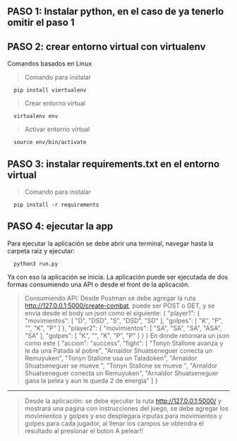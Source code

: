 ## PASO 1: Instalar python, en el caso de ya tenerlo omitir el paso 1
## PASO 2: crear entorno virtual con virtualenv

Comandos basados en Linux

> Comando para instalar

      pip install viertualenv
      
> Crear entorno virtual

      virtualenv env

> Activar entorno virtual

      source env/bin/activate
      
## PASO 3: instalar requirements.txt en el entorno virtual
> Comando para instalar

      pip install -r requirements

## PASO 4: ejecutar la app
Para ejecutar la aplicación se debe abrir una terminal, navegar hasta la carpeta raiz y ejecutar:

      python3 run.py

Ya con eso la aplicación se inicia. La aplicación puede ser ejecutada de dos formas consumiendo una API o desde el front de la aplicación.

> Consumiendo API: Desde Postman se debe agregar la ruta http://127.0.0.1:5000/create-combat, puede ser POST o GET, y se envia desde el body un json como el siguiente:
{
  "player1": {
    "movimientos": [
      "D",
      "DSD",
      "S",
      "DSD",
      "SD"
    ],
    "golpes": [
      "K",
      "P",
      "",
      "K",
      "P"
    ]
  },
  "player2": {
    "movimientos": [
      "SA",
      "SA",
      "SA",
      "ASA",
      "SA"
    ],
    "golpes": [
      "K",
      "",
      "K",
      "P",
      "P"
    ]
  }
}
En donde retornara un json como este {
    "accion": "success",
    "fight": [
        "Tonyn Stallone avanza y le da una Patada al pobre",
        "Arnaldor Shuatseneguer  conecta un Remuyuken",
        "Tonyn Stallone  usa un Taladoken",
        "Arnaldor Shuatseneguer se mueve ",
        "Tonyn Stallone se mueve ",
        "Arnaldor Shuatseneguer  conecta un Remuyuken",
        "Arnaldor Shuatseneguer gana la pelea y aun le queda 2 de energía"
    ]
}
----------
> Desde la aplicación: se debe ejecutar la ruta http://127.0.0.1:5000/ y mostrará una pagina con instrucciones del juego, se debe agregar los movimientos y golpes y eso desplegara inputas para movimientos y golpes para cada jugador, al llenar los campos se obtendra el resultado al presionar el boton A pelear!!